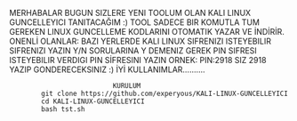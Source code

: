 MERHABALAR BUGUN SIZLERE YENI TOOLUM OLAN KALI LINUX GUNCELLEYICI TANITACAĞIM :)
TOOL SADECE BIR KOMUTLA TUM GEREKEN LINUX GUNCELLEME KODLARINI OTOMATIK YAZAR VE İNDİRİR.
ONENLİ OLANLAR: BAZI YERLERDE KALI LINUX SIFRENIZI ISTEYEBILIR SIFRENIZI YAZIN Y/N SORULARINA Y DEMENIZ GEREK
PIN SIFRESI ISTEYEBILIR VERDIGI PIN SİFRESINI YAZIN ORNEK: PIN:2918 SIZ 2918 YAZIP GONDERECEKSINIZ :)
İYİ KULLANIMLAR..........

                              KURULUM
			git clone https://github.com/experyous/KALI-LINUX-GUNCELLEYICI
			cd KALI-LINUX-GUNCELLEYICI
			bash tst.sh
